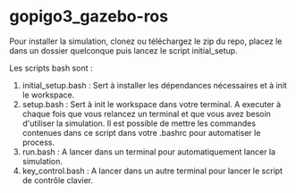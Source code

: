# gopigo3_gazebo-ros

Pour installer la simulation, clonez ou téléchargez le zip du repo, placez le dans un dossier quelconque puis lancez le script initial_setup.

Les scripts bash sont :  
1. initial_setup.bash : Sert à installer les dépendances nécessaires et à init le workspace.
2. setup.bash : Sert à init le workspace dans votre terminal. A executer à chaque fois que vous relancez un terminal et que vous avez besoin d'utiliser la simulation. Il est possible de mettre les commandes contenues dans ce script dans votre .bashrc pour automatiser le process.
3. run.bash : A lancer dans un terminal pour automatiquement lancer la simulation.
4. key_control.bash : A lancer dans un autre terminal pour lancer le script de contrôle clavier.